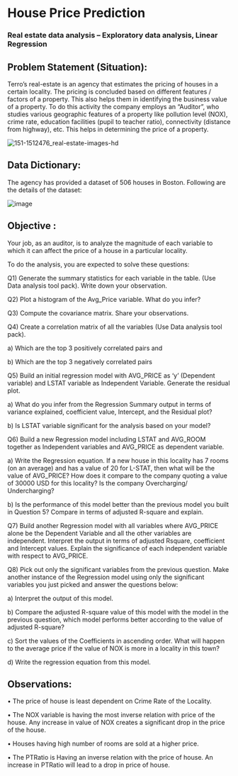 
# House Price Prediction

### Real estate data analysis – Exploratory data analysis, Linear Regression


## Problem Statement (Situation): 

Terro’s real-estate is an agency that estimates the pricing of houses in a certain locality. The pricing is concluded based on different features / factors of a property. This also helps them in identifying the business value of a property. To do this activity the company employs an “Auditor”, who studies various geographic features of a property like pollution level (NOX), crime rate, education facilities (pupil to teacher ratio), connectivity (distance from highway), etc. This helps in determining the price of a property.


![151-1512476_real-estate-images-hd](https://user-images.githubusercontent.com/130181481/234525878-48f33cc5-8f8b-4a96-9a73-d13eb136904f.jpg)

## Data Dictionary:

The agency has provided a dataset of 506 houses in Boston. Following are the details of the dataset:

![image](https://user-images.githubusercontent.com/130181481/234511851-a098ea0e-4259-4f6f-b3ae-1eef325792a9.png)

## Objective :

Your job, as an auditor, is to analyze the magnitude of each variable to which it can affect the price of a house in a particular locality.

To do the analysis, you are expected to solve these questions:

Q1) Generate the summary statistics for each variable in the table. (Use Data analysis tool pack). Write down your observation. 

Q2) Plot a histogram of the Avg_Price variable. What do you infer? 

Q3) Compute the covariance matrix. Share your observations. 

Q4) Create a correlation matrix of all the variables (Use Data analysis tool pack).

   a) Which are the top 3 positively correlated pairs and 
   
   b) Which are the top 3 negatively correlated pairs

Q5) Build an initial regression model with AVG_PRICE as ‘y’ (Dependent variable) and LSTAT variable as Independent Variable. Generate the residual plot. 

   a) What do you infer from the Regression Summary output in terms of variance explained, 
coefficient value, Intercept, and the Residual plot?

   b) Is LSTAT variable significant for the analysis based on your model?

Q6) Build a new Regression model including LSTAT and AVG_ROOM together as Independent variables and AVG_PRICE as dependent variable.

   a) Write the Regression equation. If a new house in this locality has 7 rooms (on an    average) and has a value of 20 for L-STAT, then what will be the value of AVG_PRICE? How   does it compare to the company quoting a value of 30000 USD for this locality? Is the company Overcharging/ Undercharging?

   b) Is the performance of this model better than the previous model you built in Question 5? Compare in terms of adjusted R-square and explain.

Q7) Build another Regression model with all variables where AVG_PRICE alone be the Dependent Variable and all the other variables are independent. Interpret the output in terms of adjusted Rsquare, coefficient and Intercept values. Explain the significance of each independent variable with respect to AVG_PRICE.

Q8) Pick out only the significant variables from the previous question. Make another instance of the Regression model using only the significant variables you just picked and answer the questions  below:

   a) Interpret the output of this model.

   b) Compare the adjusted R-square value of this model with the model in the previous question, which model performs better according to the value of adjusted R-square?

   c) Sort the values of the Coefficients in ascending order. What will happen to the average price if the value of NOX is more in a locality in this town?

   d) Write the regression equation from this model.


## Observations:

• The price of house is least dependent on Crime Rate of the Locality.

• The NOX variable is having the most inverse relation with price of the house. Any increase in value of NOX creates a significant drop in the price of the house.

• Houses having high number of rooms are sold at a higher price.

• The PTRatio is Having an inverse relation with the price of house. An increase in PTRatio will lead to a drop in price of house.
